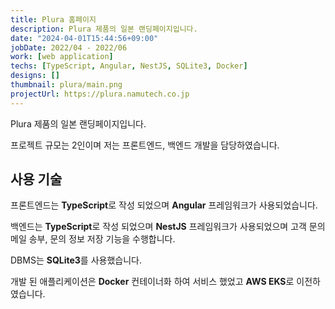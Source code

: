 ```yaml
---
title: Plura 홈페이지
description: Plura 제품의 일본 랜딩페이지입니다.
date: "2024-04-01T15:44:56+09:00"
jobDate: 2022/04 - 2022/06
work: [web application]
techs: [TypeScript, Angular, NestJS, SQLite3, Docker]
designs: []
thumbnail: plura/main.png
projectUrl: https://plura.namutech.co.jp
---
```


Plura 제품의 일본 랜딩페이지입니다.

프로젝트 규모는 2인이며 저는 프론트엔드, 백엔드 개발을 담당하였습니다.

## 사용 기술

프론트엔드는 **TypeScript**로 작성 되었으며 **Angular** 프레임워크가 사용되었습니다.

백엔드는 **TypeScript**로 작성 되었으며 **NestJS** 프레임워크가 사용되었으며 고객 문의 메일 송부, 문의 정보 저장 기능을 수행합니다. 

DBMS는 **SQLite3**를 사용했습니다.

개발 된 애플리케이션은 **Docker** 컨테이너화 하여 서비스 했었고 **AWS EKS**로 이전하였습니다.